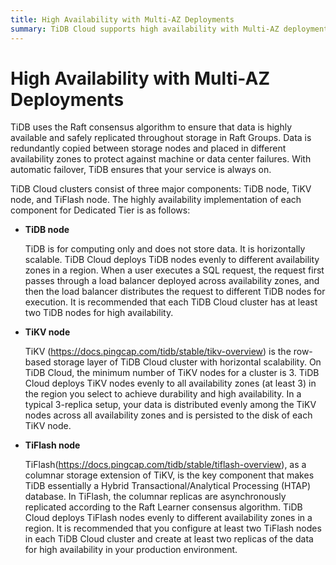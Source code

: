```yaml
---
title: High Availability with Multi-AZ Deployments
summary: TiDB Cloud supports high availability with Multi-AZ deployments.
---
```


# High Availability with Multi-AZ Deployments

TiDB uses the Raft consensus algorithm to ensure that data is highly available and safely replicated throughout storage in Raft Groups. Data is redundantly copied between storage nodes and placed in different availability zones to protect against machine or data center failures. With automatic failover, TiDB ensures that your service is always on.

TiDB Cloud clusters consist of three major components: TiDB node, TiKV node, and TiFlash node. The highly availability implementation of each component for Dedicated Tier is as follows:

* **TiDB node**

    TiDB is for computing only and does not store data. It is horizontally scalable. TiDB Cloud deploys TiDB nodes evenly to different availability zones in a region. When a user executes a SQL request, the request first passes through a load balancer deployed across availability zones, and then the load balancer distributes the request to different TiDB nodes for execution. It is recommended that each TiDB Cloud cluster has at least two TiDB nodes for high availability.

* **TiKV node**

    TiKV (<https://docs.pingcap.com/tidb/stable/tikv-overview>) is the row-based storage layer of TiDB Cloud cluster with horizontal scalability. On TiDB Cloud, the minimum number of TiKV nodes for a cluster is 3. TiDB Cloud deploys TiKV nodes evenly to all availability zones (at least 3) in the region you select to achieve durability and high availability. In a typical 3-replica setup, your data is distributed evenly among the TiKV nodes across all availability zones and is persisted to the disk of each TiKV node.

* **TiFlash node**

    TiFlash(<https://docs.pingcap.com/tidb/stable/tiflash-overview>), as a columnar storage extension of TiKV, is the key component that makes TiDB essentially a Hybrid Transactional/Analytical Processing (HTAP) database. In TiFlash, the columnar replicas are asynchronously replicated according to the Raft Learner consensus algorithm. TiDB Cloud deploys TiFlash nodes evenly to different availability zones in a region. It is recommended that you configure at least two TiFlash nodes in each TiDB Cloud cluster and create at least two replicas of the data for high availability in your production environment.